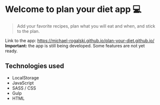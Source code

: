 <h1>Welcome to plan your diet app 💻</h1>

>Add your favorite recipes, plan what you will eat and when, and stick to the plan.

Link to the app: https://michael-rogalski.github.io/plan-your-diet.github.io/<br>
**Important:** the app is still being developed. Some features are not yet ready.

## Technologies used
* LocalStorage
* JavaScript 
* SASS / CSS
* Gulp
* HTML
